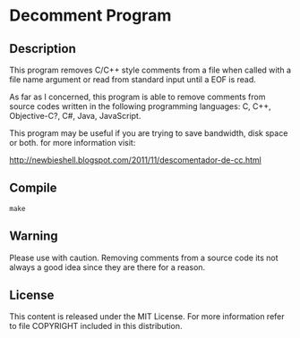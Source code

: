 Decomment Program
=================

Description
-----------

This program removes C/C++ style comments from a file when called with a file
name argument or read from standard input until a EOF is read.

As far as I concerned, this program is able to remove comments from source
codes written in the following programming languages: C, C++, Objective-C?, C#,
Java, JavaScript.

This program may be useful if you are trying to save bandwidth, disk space
or both. for more information visit:

http://newbieshell.blogspot.com/2011/11/descomentador-de-cc.html

Compile
-------

    make 

Warning
-------

Please use with caution. Removing comments from a source code its not
always a good idea since they are there for a reason.

License
-------

This content is released under the MIT License. For more information
refer to file COPYRIGHT included in this distribution.
